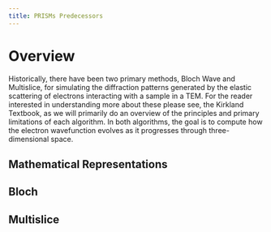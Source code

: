 ```yaml
---
title: PRISMs Predecessors
---
```


# Overview
Historically, there have been two primary methods, Bloch Wave and Multislice, for simulating the diffraction patterns generated by the elastic scattering of electrons interacting with a sample in a TEM. For the reader interested in understanding more about these please see, the Kirkland Textbook, as we will primarily do an overview of the principles and primary limitations of each algorithm. In both algorithms, the goal is to compute how the electron wavefunction evolves as it progresses through three-dimensional space. 

## Mathematical Representations


## Bloch

## Multislice